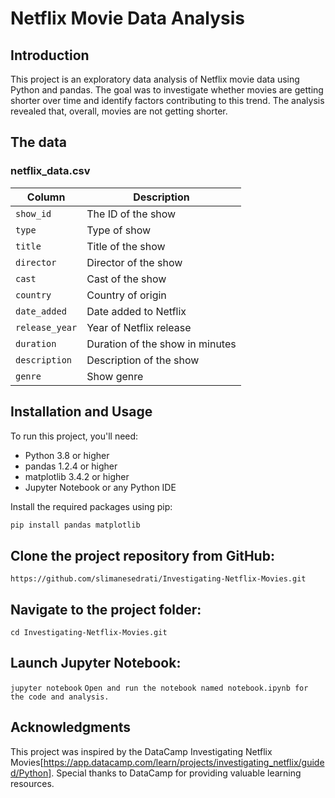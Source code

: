 # Netflix Movie Data Analysis

## Introduction
This project is an exploratory data analysis of Netflix movie data using Python and pandas. The goal was to investigate whether movies are getting shorter over time and identify factors contributing to this trend. The analysis revealed that, overall, movies are not getting shorter.

## The data
### **netflix_data.csv**
| Column | Description |
|--------|-------------|
| `show_id` | The ID of the show |
| `type` | Type of show |
| `title` | Title of the show |
| `director` | Director of the show |
| `cast` | Cast of the show |
| `country` | Country of origin |
| `date_added` | Date added to Netflix |
| `release_year` | Year of Netflix release |
| `duration` | Duration of the show in minutes |
| `description` | Description of the show |
| `genre` | Show genre |

## Installation and Usage
To run this project, you'll need:

- Python 3.8 or higher
- pandas 1.2.4 or higher
- matplotlib 3.4.2 or higher
- Jupyter Notebook or any Python IDE

Install the required packages using pip:
```bash
pip install pandas matplotlib
```
## Clone the project repository from GitHub:
`https://github.com/slimanesedrati/Investigating-Netflix-Movies.git`
## Navigate to the project folder:
`cd Investigating-Netflix-Movies.git`
## Launch Jupyter Notebook:
`jupyter notebook`
`Open and run the notebook named notebook.ipynb for the code and analysis.`

## Acknowledgments
This project was inspired by the DataCamp Investigating Netflix Movies[https://app.datacamp.com/learn/projects/investigating_netflix/guided/Python]. Special thanks to DataCamp for providing valuable learning resources.

